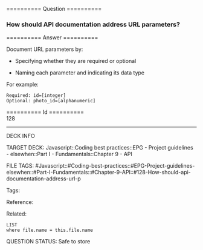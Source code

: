 ========== Question ==========  

### How should API documentation address URL parameters?  

========== Answer ==========  

Document URL parameters by:

-   Specifying whether they are required or optional

-   Naming each parameter and indicating its data type

For example:

```
Required: id=[integer]
Optional: photo_id=[alphanumeric]
```

========== Id ==========  
128

---

DECK INFO

TARGET DECK: Javascript::Coding best practices::EPG - Project guidelines - elsewhen::Part I - Fundamentals::Chapter 9 - API

FILE TAGS: #Javascript::#Coding-best-practices::#EPG-Project-guidelines-elsewhen::#Part-I-Fundamentals::#Chapter-9-API::#128-How-should-api-documentation-address-url-p

Tags:

Reference:

Related:

```dataview
LIST
where file.name = this.file.name
```

QUESTION STATUS: Safe to store
